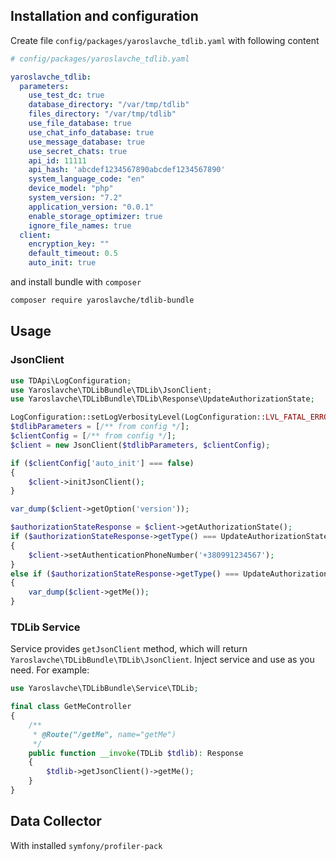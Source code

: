 ## Installation and configuration
Create file `config/packages/yaroslavche_tdlib.yaml` with following content
```yaml
# config/packages/yaroslavche_tdlib.yaml

yaroslavche_tdlib:
  parameters:
    use_test_dc: true
    database_directory: "/var/tmp/tdlib"
    files_directory: "/var/tmp/tdlib"
    use_file_database: true
    use_chat_info_database: true
    use_message_database: true
    use_secret_chats: true
    api_id: 11111
    api_hash: 'abcdef1234567890abcdef1234567890'
    system_language_code: "en"
    device_model: "php"
    system_version: "7.2"
    application_version: "0.0.1"
    enable_storage_optimizer: true
    ignore_file_names: true
  client:
    encryption_key: ""
    default_timeout: 0.5
    auto_init: true
```
and install bundle with `composer`
```bash
composer require yaroslavche/tdlib-bundle
```

## Usage

### JsonClient
```php
use TDApi\LogConfiguration;
use Yaroslavche\TDLibBundle\TDLib\JsonClient;
use Yaroslavche\TDLibBundle\TDLib\Response\UpdateAuthorizationState;

LogConfiguration::setLogVerbosityLevel(LogConfiguration::LVL_FATAL_ERROR);
$tdlibParameters = [/** from config */];
$clientConfig = [/** from config */];
$client = new JsonClient($tdlibParameters, $clientConfig);

if ($clientConfig['auto_init'] === false)
{
    $client->initJsonClient();
}

var_dump($client->getOption('version'));

$authorizationStateResponse = $client->getAuthorizationState();
if ($authorizationStateResponse->getType() === UpdateAuthorizationState::AUTHORIZATION_STATE_WAIT_PHONE_NUMBER)
{
    $client->setAuthenticationPhoneNumber('+380991234567');
}
else if ($authorizationStateResponse->getType() === UpdateAuthorizationState::AUTHORIZATION_STATE_READY)
{
    var_dump($client->getMe());
}
```

### TDLib Service
Service provides `getJsonClient` method, which will return `Yaroslavche\TDLibBundle\TDLib\JsonClient`. Inject service and use as you need. For example:
```php
use Yaroslavche\TDLibBundle\Service\TDLib;

final class GetMeController
{
    /**
     * @Route("/getMe", name="getMe")
     */
    public function __invoke(TDLib $tdlib): Response
    {
        $tdlib->getJsonClient()->getMe();
    }
}
```

## Data Collector
With installed `symfony/profiler-pack`
